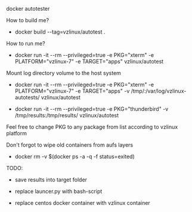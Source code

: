 docker autotester

How to build me?

* docker build --tag=vzlinux/autotest .

How to run me?

* docker run -it --rm --privileged=true -e PKG="xterm" -e PLATFORM="vzlinux-7" -e TARGET="apps" vzlinux/autotest


Mount log directory volume to the host system

* docker run -it --rm --privileged=true -e PKG="xterm" -e PLATFORM="vzlinux-7" -e TARGET="apps" -v /tmp/:/var/log/vzlinux-autotests/ vzlinux/autotest 

* docker run -it --rm --privileged=true -e PKG="thunderbird" -v /tmp/results:/tmp/results/ vzlinux/autotest

Feel free to change PKG to any package from list according to vzlinux platform

Don't forgot to wipe old containers from aufs layers

* docker rm -v $(docker ps -a -q -f status=exited)

TODO:

* save results into target folder

* replace launcer.py with bash-script

* replace centos docker container with vzlinux container
